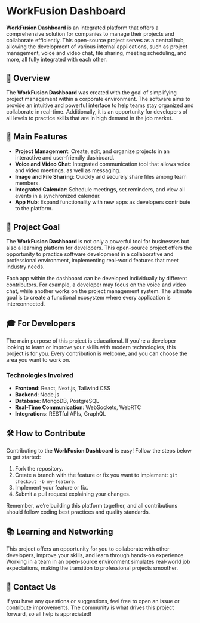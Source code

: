 # WorkFusion Dashboard

**WorkFusion Dashboard** is an integrated platform that offers a comprehensive solution for companies to manage their projects and collaborate efficiently. This open-source project serves as a central hub, allowing the development of various internal applications, such as project management, voice and video chat, file sharing, meeting scheduling, and more, all fully integrated with each other.

## 🚀 Overview

The **WorkFusion Dashboard** was created with the goal of simplifying project management within a corporate environment. The software aims to provide an intuitive and powerful interface to help teams stay organized and collaborate in real-time. Additionally, it is an opportunity for developers of all levels to practice skills that are in high demand in the job market.

## 🔗 Main Features

- **Project Management**: Create, edit, and organize projects in an interactive and user-friendly dashboard.
- **Voice and Video Chat**: Integrated communication tool that allows voice and video meetings, as well as messaging.
- **Image and File Sharing**: Quickly and securely share files among team members.
- **Integrated Calendar**: Schedule meetings, set reminders, and view all events in a synchronized calendar.
- **App Hub**: Expand functionality with new apps as developers contribute to the platform.

## 🎯 Project Goal

The **WorkFusion Dashboard** is not only a powerful tool for businesses but also a learning platform for developers. This open-source project offers the opportunity to practice software development in a collaborative and professional environment, implementing real-world features that meet industry needs.

Each app within the dashboard can be developed individually by different contributors. For example, a developer may focus on the voice and video chat, while another works on the project management system. The ultimate goal is to create a functional ecosystem where every application is interconnected.

## 🎓 For Developers

The main purpose of this project is educational. If you're a developer looking to learn or improve your skills with modern technologies, this project is for you. Every contribution is welcome, and you can choose the area you want to work on.

### Technologies Involved

- **Frontend**: React, Next.js, Tailwind CSS
- **Backend**: Node.js
- **Database**: MongoDB, PostgreSQL
- **Real-Time Communication**: WebSockets, WebRTC
- **Integrations**: RESTful APIs, GraphQL

## 🛠 How to Contribute

Contributing to the **WorkFusion Dashboard** is easy! Follow the steps below to get started:

1. Fork the repository.
2. Create a branch with the feature or fix you want to implement: `git checkout -b my-feature`.
3. Implement your feature or fix.
4. Submit a pull request explaining your changes.

Remember, we’re building this platform together, and all contributions should follow coding best practices and quality standards.

## 📚 Learning and Networking

This project offers an opportunity for you to collaborate with other developers, improve your skills, and learn through hands-on experience. Working in a team in an open-source environment simulates real-world job expectations, making the transition to professional projects smoother.

## 💬 Contact Us

If you have any questions or suggestions, feel free to open an issue or contribute improvements. The community is what drives this project forward, so all help is appreciated!